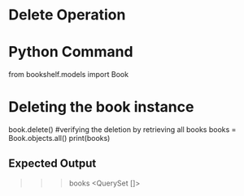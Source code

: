 # Delete Operation
# Python Command
 
 from bookshelf.models import Book
 # Deleting the book instance
 book.delete()
 #verifying the deletion by retrieving all books
 books = Book.objects.all()
 print(books)
 ## Expected Output
 >>> books
 <QuerySet []>
